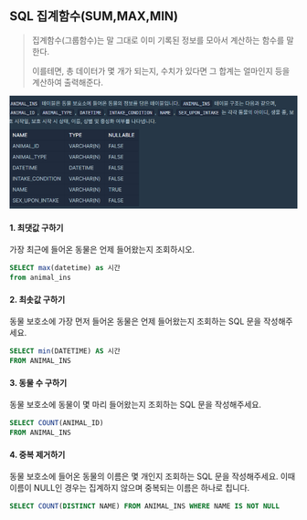 ## SQL 집계함수(SUM,MAX,MIN)

> 집계함수(그룹함수)는 말 그대로 이미 기록된 정보를 모아서 계산하는 함수를 말한다.
>
> 이를테면, 총 데이터가 몇 개가 되는지, 수치가 있다면 그 합계는 얼마인지 등을 계산하여 출력해준다.



![image-20210501212113716](SUM,MIN,MAX.assets/image-20210501212113716.png)



#### 1. 최댓값 구하기

가장 최근에 들어온 동물은 언제 들어왔는지 조회하시오.

``` SQL
SELECT max(datetime) as 시간
from animal_ins
```



#### 2. 최솟값 구하기

동물 보호소에 가장 먼저 들어온 동물은 언제 들어왔는지 조회하는 SQL 문을 작성해주세요.

``` SQL
SELECT min(DATETIME) AS 시간 
FROM ANIMAL_INS
```



#### 3. 동물 수 구하기

동물 보호소에 동물이 몇 마리 들어왔는지 조회하는 SQL 문을 작성해주세요.

``` SQL
SELECT COUNT(ANIMAL_ID) 
FROM ANIMAL_INS
```



#### 4. 중복 제거하기

동물 보호소에 들어온 동물의 이름은 몇 개인지 조회하는 SQL 문을 작성해주세요. 이때 이름이 NULL인 경우는 집계하지 않으며 중복되는 이름은 하나로 칩니다.

``` SQL
SELECT COUNT(DISTINCT NAME) FROM ANIMAL_INS WHERE NAME IS NOT NULL
```

